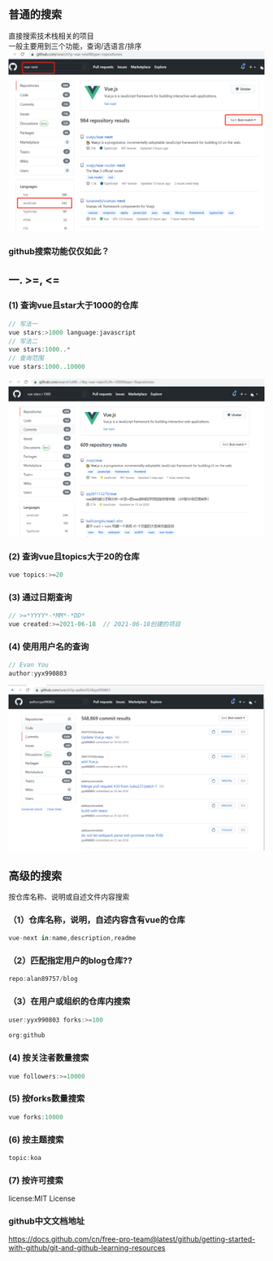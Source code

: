 ## 普通的搜索
直接搜索技术栈相关的项目  
一般主要用到三个功能，查询/选语言/排序
<img src="./github01.png">

### github搜索功能仅仅如此？

## 一. >=, <=

### (1) 查询vue且star大于1000的仓库
```js
// 写法一
vue stars:>1000 language:javascript
// 写法二
vue stars:1000..*
// 查询范围
vue stars:1000..10000
```
<img src="./github02.png">

### (2) 查询vue且topics大于20的仓库
```js
vue topics:>=20
```

### (3) 通过日期查询
```js
// >=*YYYY*-*MM*-*DD*
vue created:>=2021-06-18  // 2021-06-18创建的项目
```

### (4) 使用用户名的查询
```js
// Evan You
author:yyx990803
```
<img src="./github03.png">

## 高级的搜索
按仓库名称、说明或自述文件内容搜索

### （1）仓库名称，说明，自述内容含有vue的仓库
```js
vue-next in:name,description,readme  
```

### （2）匹配指定用户的blog仓库??
```js
repo:alan89757/blog
```
### （3）在用户或组织的仓库内搜索
```js
user:yyx990803 forks:>=100  
```
```js
org:github 
```
### (4) 按关注者数量搜索
```js
vue followers:>=10000
```

### (5) 按forks数量搜索
```js
vue forks:10000
```

### (6) 按主题搜索
```js
topic:koa
```

### (7) 按许可搜索
license:MIT License

### github中文文档地址  
https://docs.github.com/cn/free-pro-team@latest/github/getting-started-with-github/git-and-github-learning-resources